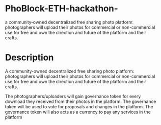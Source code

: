 # PhoBlock-ETH-hackathon-
a community-owned decentralized free sharing photo platform: photographers will upload their photos for commercial or non-commercial use for free and own the direction and future of the platform and their crafts.

# Description
A community-owned decentralized free sharing photo platform: photographers will upload their photos for commercial or non-commercial use for free and own the direction and future of the platform and their crafts.

The photographers/uploaders will gain governance token for every download they received from their photos in the platform. The governance token will be used to vote for proposals and changes in the platform. The governance token will also acts as a currency to pay any services in the platform

